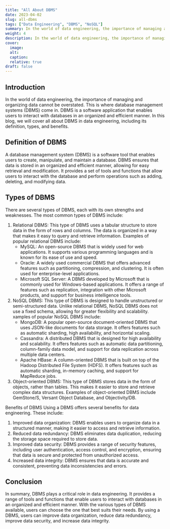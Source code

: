 ```yaml
---
title: "All About DBMS"
date: 2023-04-02
slug: all-dbms
tags: ["Data Engineering", "DBMS", "NoSQL"]
summary: In the world of data engineering, the importance of managing and organizing data cannot be overstated. This is where database management systems (DBMS) come in.
weight: 4
description: In the world of data engineering, the importance of managing and organizing data cannot be overstated. This is where database management systems (DBMS) come in.
cover: 
  image: 
  alt: 
  caption: 
  relative: true
draft: false
---
```


## Introduction
In the world of data engineering, the importance of managing and organizing data cannot be overstated. This is where database management systems (DBMS) come in. DBMS is a software application that enables users to interact with databases in an organized and efficient manner. In this blog, we will cover all about DBMS in data engineering, including its definition, types, and benefits.

## Definition of DBMS
A database management system (DBMS) is a software tool that enables users to create, manipulate, and maintain a database. DBMS ensures that data is stored in an organized and efficient manner, allowing for easy retrieval and modification. It provides a set of tools and functions that allow users to interact with the database and perform operations such as adding, deleting, and modifying data.

## Types of DBMS
There are several types of DBMS, each with its own strengths and weaknesses. The most common types of DBMS include:
1. Relational DBMS: This type of DBMS uses a tabular structure to store data in the form of rows and columns. The data is organized in a way that makes it easy to query and retrieve information. Examples of popular relational DBMS include:
	- MySQL: An open-source DBMS that is widely used for web applications. It supports various programming languages and is known for its ease of use and speed.
	- Oracle: A widely used commercial DBMS that offers advanced features such as partitioning, compression, and clustering. It is often used for enterprise-level applications.
	- Microsoft SQL Server: A DBMS developed by Microsoft that is commonly used for Windows-based applications. It offers a range of features such as replication, integration with other Microsoft products, and support for business intelligence tools.
2. NoSQL DBMS: This type of DBMS is designed to handle unstructured or semi-structured data. Unlike relational DBMS, NoSQL DBMS does not use a fixed schema, allowing for greater flexibility and scalability. xamples of popular NoSQL DBMS include:
	- MongoDB: A popular open-source document-oriented DBMS that uses JSON-like documents for data storage. It offers features such as automatic sharding, high availability, and horizontal scaling.
	- Cassandra: A distributed DBMS that is designed for high availability and scalability. It offers features such as automatic data partitioning, column-family data model, and support for data replication across multiple data centers.
	- Apache HBase: A column-oriented DBMS that is built on top of the Hadoop Distributed File System (HDFS). It offers features such as automatic sharding, in-memory caching, and support for MapReduce jobs.
3. Object-oriented DBMS: This type of DBMS stores data in the form of objects, rather than tables. This makes it easier to store and retrieve complex data structures. Examples of object-oriented DBMS include GemStone/S, Versant Object Database, and Objectivity/DB.

Benefits of DBMS Using a DBMS offers several benefits for data engineering. These include:
1. Improved data organization: DBMS enables users to organize data in a structured manner, making it easier to access and retrieve information.
2. Reduced data redundancy: DBMS eliminates data duplication, reducing the storage space required to store data.
3. Improved data security: DBMS provides a range of security features, including user authentication, access control, and encryption, ensuring that data is secure and protected from unauthorized access.
4. Increased data integrity: DBMS ensures that data is accurate and consistent, preventing data inconsistencies and errors.

## Conclusion 
In summary, DBMS plays a critical role in data engineering. It provides a range of tools and functions that enable users to interact with databases in an organized and efficient manner. With the various types of DBMS available, users can choose the one that best suits their needs. By using a DBMS, users can improve data organization, reduce data redundancy, improve data security, and increase data integrity.